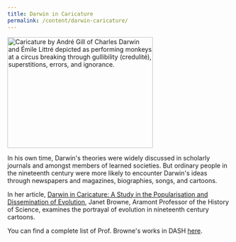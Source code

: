 ```yaml
---
title: Darwin in Caricature
permalink: /content/darwin-caricature/
---
```

<img src="{{site.baseurl}}/assets/img/Browne_Caricature.jpeg" alt="Caricature by André Gill of Charles Darwin and Émile Littré depicted as performing monkeys at a circus breaking through gullibility (credulité), superstitions, errors, and ignorance." width="328" height="250" class="floatleft">

In his own time, Darwin's theories were widely discussed in scholarly journals and amongst members of learned societies. But ordinary people in the nineteenth century were more likely to encounter Darwin's ideas through newspapers and magazines, biographies, songs, and cartoons.

In her article, [Darwin in Caricature: A Study in the Popularisation and Dissemination of Evolution,](http://nrs.harvard.edu/urn-3:HUL.InstRepos:3372264) Janet Browne, Aramont Professor of the History of Science, examines the portrayal of evolution in nineteenth century cartoons.

You can find a complete list of Prof. Browne's works in DASH [here](http://dash.harvard.edu/browse?type=harvardAuthor&authority=e9cd66e26a90dd5a6cb279c00a769353).
